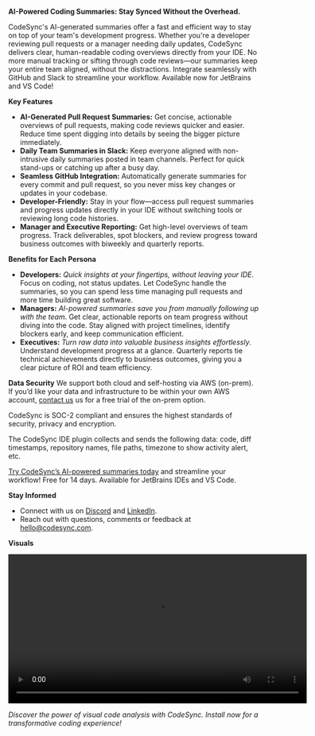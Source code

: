 **AI-Powered Coding Summaries: Stay Synced Without the Overhead.**

CodeSync's AI-generated summaries offer a fast and efficient way to stay on top of your team's development progress. Whether you're a developer reviewing pull requests or a manager needing daily updates, CodeSync delivers clear, human-readable coding overviews directly from your IDE. No more manual tracking or sifting through code reviews—our summaries keep your entire team aligned, without the distractions. Integrate seamlessly with GitHub and Slack to streamline your workflow. Available now for JetBrains and VS Code!

**Key Features**
- **AI-Generated Pull Request Summaries:** Get concise, actionable overviews of pull requests, making code reviews quicker and easier. Reduce time spent digging into details by seeing the bigger picture immediately.
- **Daily Team Summaries in Slack:** Keep everyone aligned with non-intrusive daily summaries posted in team channels. Perfect for quick stand-ups or catching up after a busy day.
- **Seamless GitHub Integration:** Automatically generate summaries for every commit and pull request, so you never miss key changes or updates in your codebase.
- **Developer-Friendly:** Stay in your flow—access pull request summaries and progress updates directly in your IDE without switching tools or reviewing long code histories.
- **Manager and Executive Reporting:** Get high-level overviews of team progress. Track deliverables, spot blockers, and review progress toward business outcomes with biweekly and quarterly reports.

**Benefits for Each Persona**
- **Developers:** _Quick insights at your fingertips, without leaving your IDE_. Focus on coding, not status updates. Let CodeSync handle the summaries, so you can spend less time managing pull requests and more time building great software.
- **Managers:** _AI-powered summaries save you from manually following up with the team_. Get clear, actionable reports on team progress without diving into the code. Stay aligned with project timelines, identify blockers early, and keep communication efficient.
- **Executives:** _Turn raw data into valuable business insights effortlessly_. Understand development progress at a glance. Quarterly reports tie technical achievements directly to business outcomes, giving you a clear picture of ROI and team efficiency.


**Data Security**
We support both cloud and self-hosting via AWS (on-prem). If you’d like your data and infrastructure to be within your own AWS account, [contact us](mailto:support@codesync.com) us for a free trial of the on-prem option. 

CodeSync is SOC-2 compliant and ensures the highest standards of security, privacy and encryption.

The CodeSync IDE plugin collects and sends the following data: code, diff timestamps, repository names, file paths, timezone to show activity alert, etc. <br>


[Try CodeSync’s AI-powered summaries today](https://www.codesync.com/request-a-demo) and streamline your workflow!
Free for 14 days. Available for JetBrains IDEs and VS Code.

**Stay Informed**  
- Connect with us on [Discord](https://discord.com/invite/3daCMNZNTa) and [LinkedIn](https://www.linkedin.com/company/codesyncapp/).
- Reach out with questions, comments or feedback at <hello@codesync.com>.

**Visuals**

<video width="600" controls>
  <source src="https://codesync-images.s3.amazonaws.com/public/homePage/ai_powered.mp4" type="video/mp4">
  Your browser does not support the video tag.
</video>

*_Discover the power of visual code analysis with CodeSync. Install now for a transformative coding experience!_*